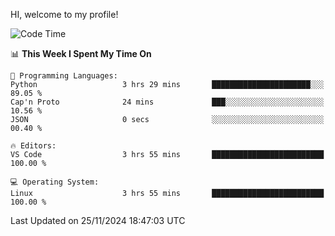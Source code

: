 HI, welcome to my profile!
<!--START_SECTION:waka-->
![Code Time](http://img.shields.io/badge/Code%20Time-1%2C953%20hrs%203%20mins-blue)

📊 **This Week I Spent My Time On** 

```text
💬 Programming Languages: 
Python                   3 hrs 29 mins       ██████████████████████░░░   89.05 % 
Cap'n Proto              24 mins             ███░░░░░░░░░░░░░░░░░░░░░░   10.56 % 
JSON                     0 secs              ░░░░░░░░░░░░░░░░░░░░░░░░░   00.40 % 

🔥 Editors: 
VS Code                  3 hrs 55 mins       █████████████████████████   100.00 % 

💻 Operating System: 
Linux                    3 hrs 55 mins       █████████████████████████   100.00 % 
```


 Last Updated on 25/11/2024 18:47:03 UTC
<!--END_SECTION:waka-->

